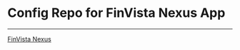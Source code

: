 # Config Repo for FinVista Nexus App

---

[FinVista Nexus](https://github.com/MayankGupta-dev08/FinVista-Nexus/tree/stable_prod)
